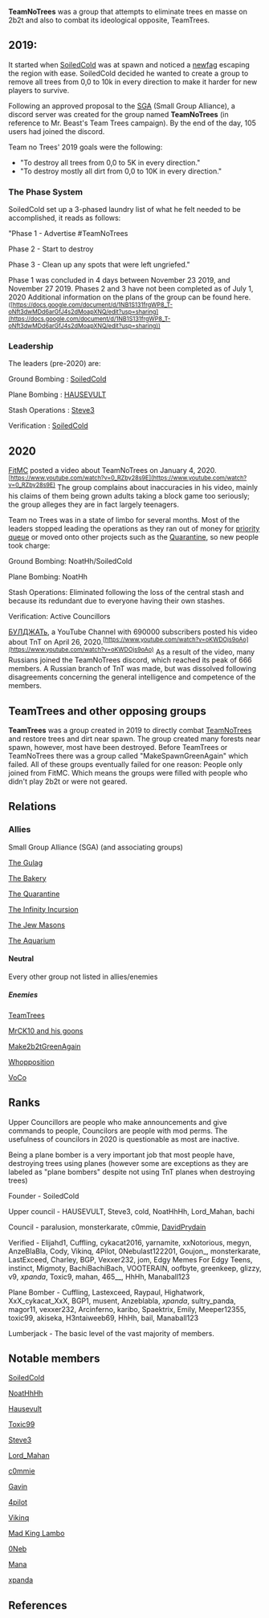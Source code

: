 **TeamNoTrees** was a group that attempts to eliminate trees en masse on 2b2t and also to combat its ideological opposite, TeamTrees.

## 2019:
It started when [SoiledCold](https://2b2t.miraheze.org/wiki/SoiledCold) was at spawn and noticed a [newfag](https://2b2t.miraheze.org/wiki/Newfag) escaping the region with ease. SoiledCold decided he wanted to create a group to remove all trees from 0,0 to 10k in every direction to make it harder for new players to survive.

Following an approved proposal to the [SGA](https://2b2t.miraheze.org/wiki/SGA) (Small Group Alliance), a discord server was created for the group named **TeamNoTrees** (in reference to Mr. Beast's Team Trees campaign). By the end of the day, 105 users had joined the discord.

Team no Trees' 2019 goals were the following:
* "To destroy all trees from 0,0 to 5K in every direction."
* "To destroy mostly all dirt from 0,0 to 10K in every direction."

### The Phase System
SoiledCold set up a 3-phased laundry list of what he felt needed to be accomplished, it reads as follows:

"Phase 1 - Advertise #TeamNoTrees

Phase 2 - Start to destroy

Phase 3 - Clean up any spots that were left ungriefed."

Phase 1 was concluded in 4 days between November 23 2019, and November 27 2019. Phases 2 and 3 have not been completed as of July 1, 2020
Additional information on the plans of the group can be found here.<sup>([https://docs.google.com/document/d/1NB1S131frgWP8_T-oNft3dwMDd6arGfJ4s2dMoapXNQ/edit?usp=sharing](https://docs.google.com/document/d/1NB1S131frgWP8_T-oNft3dwMDd6arGfJ4s2dMoapXNQ/edit?usp=sharing))</sup>
### Leadership
The leaders (pre-2020) are:

Ground Bombing : [SoiledCold](https://2b2t.miraheze.org/wiki/SoiledCold)

Plane Bombing : [HAUSEVULT](https://2b2t.miraheze.org/wiki/HAUSEVULT)

Stash Operations : [Steve3](https://2b2t.miraheze.org/wiki/Steve3)

Verification : [SoiledCold](https://2b2t.miraheze.org/wiki/SoiledCold)

## 2020
[FitMC](https://2b2t.miraheze.org/wiki/Fit) posted a video about TeamNoTrees on January 4, 2020.<sup>[https://www.youtube.com/watch?v=0_RZby28s9E](https://www.youtube.com/watch?v=0_RZby28s9E)</sup> The group complains about inaccuracies in his video, mainly his claims of them being grown adults taking a block game too seriously; the group alleges they are in fact largely teenagers.

Team no Trees was in a state of limbo for several months. Most of the leaders stopped leading the operations as they ran out of money for [priority queue](https://2b2t.miraheze.org/wiki/Priority_Queue) or moved onto other projects such as the [Quarantine](https://2b2t.miraheze.org/wiki/Quarantine), so new people took charge:

Ground Bombing: NoatHh/SoiledCold

Plane Bombing: NoatHh

Stash Operations: Eliminated following the loss of the central stash and because its redundant due to everyone having their own stashes.

Verification: Active Councillors

[БУЛДЖАТь](https://2b2t.miraheze.org/wiki/%D0%91%D0%A3%D0%9B%D0%94%D0%96%D0%90%D0%A2%D1%8C), a YouTube Channel with 690000 subscribers posted his video about TnT on April 26, 2020.<sup>[https://www.youtube.com/watch?v=oKWDOjs9oAo](https://www.youtube.com/watch?v=oKWDOjs9oAo)</sup> As a result of the video, many Russians joined the TeamNoTrees discord, which reached its peak of 666 members. A Russian branch of TnT was made, but was dissolved following disagreements concerning the general intelligence and competence of the members.

## TeamTrees and other opposing groups
**TeamTrees** was a group created in 2019 to directly combat [TeamNoTrees](https://2b2t.miraheze.org/wiki/TeamNoTrees) and restore trees and dirt near spawn. The group created many forests near spawn, however, most have been destroyed. Before TeamTrees or TeamNoTrees there was a group called "MakeSpawnGreenAgain" which failed. All of these groups eventually failed for one reason: People only joined from FitMC. Which means the groups were filled with people who didn't play 2b2t or were not geared.

## Relations
### Allies
Small Group Alliance (SGA) (and associating groups)

[The Gulag](https://2b2t.miraheze.org/wiki/The_Gulag)

[The Bakery](https://2b2t.miraheze.org/wiki/The_Bakery)

[The Quarantine](https://2b2t.miraheze.org/wiki/The_Quarantine)

[The Infinity Incursion](https://2b2t.miraheze.org/wiki/The_Infinity_Incursion)

[The Jew Masons](https://2b2t.miraheze.org/wiki/The_Jew_Masons)

[The Aquarium](https://2b2t.miraheze.org/wiki/The_Aquarium) <br />

#### Neutral
Every other group not listed in allies/enemies
<br />

##### Enemies
[TeamTrees](https://2b2t.miraheze.org/wiki/TeamNoTrees#TeamTrees_and_other_opposing_groups)

[MrCK10 and his goons](https://2b2t.miraheze.org/wiki/The_Imperial_Empire)

[Make2b2tGreenAgain](https://2b2t.miraheze.org/wiki/Make2b2tGreenAgain)

[Whopposition](https://2b2t.miraheze.org/wiki/Whopposition)

[VoCo](https://2b2t.miraheze.org/wiki/VoCo)

## Ranks
Upper Councillors are people who make announcements and give commands to people, Councilors are people with mod perms. The usefulness of councilors in 2020 is questionable as most are inactive.

Being a plane bomber is a very important job that most people have, destroying trees using planes (however some are exceptions as they are labeled as "plane bombers" despite not using TnT planes when destroying trees)

Founder - SoiledCold

Upper council - HAUSEVULT, Steve3, cold, NoatHhHh, Lord_Mahan, bachi

Council - paralusion, monsterkarate, c0mmie, [DavidPrydain](https://2b2t.miraheze.org/wiki/DavidPrydain)

Verified - Elijahd1, Cuffling, cykacat2016, yarnamite, xxNotorious, megyn, AnzeBlaBla, Cody, Vikinq, 4Pilot, 0Nebulast122201, Goujon_, monsterkarate, LastExceed, Charley, BGP, Vexxer232, jom, Edgy Memes For Edgy Teens, instinct, Migmoty, BachiBachiBach, VOOTERAIN, oofbyte, greenkeep, glizzy, v9, _xpanda_, Toxic9, mahan, 465__, HhHh, Manaball123

Plane Bomber - Cuffling, Lastexceed, Raypaul, Highatwork, XxX_cykacat_XxX, BGP1, musent, Anzeblabla, _xpanda_, sultry_panda, magor11, vexxer232, Arcinferno, karibo, Spaektrix, Emily, Meeper12355, toxic99, akiseka, H3ntaiweeb69, HhHh, bail, Manaball123

Lumberjack - The basic level of the vast majority of members.

## Notable members
[SoiledCold](https://2b2t.miraheze.org/wiki/SoiledCold)

[NoatHhHh](https://2b2t.miraheze.org/wiki/NoatHhHh)

[Hausevult](https://2b2t.miraheze.org/wiki/Hausevult)

[Toxic99](https://2b2t.miraheze.org/wiki/Toxic99)

[Steve3](https://2b2t.miraheze.org/wiki/Steve3)

[Lord_Mahan](https://2b2t.miraheze.org/wiki/Mahan)

[c0mmie](https://2b2t.miraheze.org/wiki/c0mmie)

[Gavin](https://2b2t.miraheze.org/wiki/Gavin)

[4pilot](https://2b2t.miraheze.org/wiki/4pilot)

[Vikinq](https://2b2t.miraheze.org/wiki/Vikinq)

[Mad King Lambo](https://2b2t.miraheze.org/wiki/Mad_King_Lambo)

[0Neb](https://2b2t.miraheze.org/wiki/0Neb)

[Mana](https://2b2t.miraheze.org/wiki/Mana)

[xpanda](https://2b2t.miraheze.org/wiki/xpanda)

## References